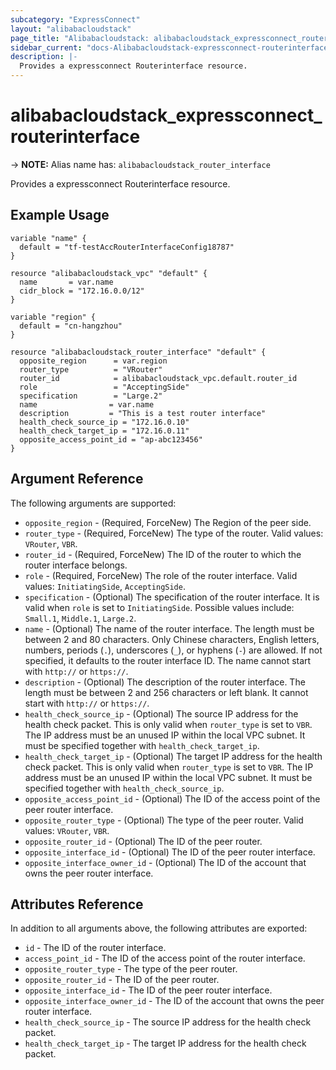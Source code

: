 ```yaml
---
subcategory: "ExpressConnect"
layout: "alibabacloudstack"
page_title: "Alibabacloudstack: alibabacloudstack_expressconnect_routerinterface"
sidebar_current: "docs-Alibabacloudstack-expressconnect-routerinterface"
description: |- 
  Provides a expressconnect Routerinterface resource.
---
```


# alibabacloudstack_expressconnect_routerinterface
-> **NOTE:** Alias name has: `alibabacloudstack_router_interface`

Provides a expressconnect Routerinterface resource.

## Example Usage

```hcl
variable "name" {
  default = "tf-testAccRouterInterfaceConfig18787"
}

resource "alibabacloudstack_vpc" "default" {
  name       = var.name
  cidr_block = "172.16.0.0/12"
}

variable "region" {
  default = "cn-hangzhou"
}

resource "alibabacloudstack_router_interface" "default" {
  opposite_region      = var.region
  router_type          = "VRouter"
  router_id            = alibabacloudstack_vpc.default.router_id
  role                 = "AcceptingSide"
  specification        = "Large.2"
  name                = var.name
  description         = "This is a test router interface"
  health_check_source_ip = "172.16.0.10"
  health_check_target_ip = "172.16.0.11"
  opposite_access_point_id = "ap-abc123456"
}
```

## Argument Reference

The following arguments are supported:

* `opposite_region` - (Required, ForceNew) The Region of the peer side.
* `router_type` - (Required, ForceNew) The type of the router. Valid values: `VRouter`, `VBR`.
* `router_id` - (Required, ForceNew) The ID of the router to which the router interface belongs.
* `role` - (Required, ForceNew) The role of the router interface. Valid values: `InitiatingSide`, `AcceptingSide`.
* `specification` - (Optional) The specification of the router interface. It is valid when `role` is set to `InitiatingSide`. Possible values include: `Small.1`, `Middle.1`, `Large.2`.
* `name` - (Optional) The name of the router interface. The length must be between 2 and 80 characters. Only Chinese characters, English letters, numbers, periods (`.`), underscores (`_`), or hyphens (`-`) are allowed. If not specified, it defaults to the router interface ID. The name cannot start with `http://` or `https://`.
* `description` - (Optional) The description of the router interface. The length must be between 2 and 256 characters or left blank. It cannot start with `http://` or `https://`.
* `health_check_source_ip` - (Optional) The source IP address for the health check packet. This is only valid when `router_type` is set to `VBR`. The IP address must be an unused IP within the local VPC subnet. It must be specified together with `health_check_target_ip`.
* `health_check_target_ip` - (Optional) The target IP address for the health check packet. This is only valid when `router_type` is set to `VBR`. The IP address must be an unused IP within the local VPC subnet. It must be specified together with `health_check_source_ip`.
* `opposite_access_point_id` - (Optional) The ID of the access point of the peer router interface.
* `opposite_router_type` - (Optional) The type of the peer router. Valid values: `VRouter`, `VBR`.
* `opposite_router_id` - (Optional) The ID of the peer router.
* `opposite_interface_id` - (Optional) The ID of the peer router interface.
* `opposite_interface_owner_id` - (Optional) The ID of the account that owns the peer router interface.

## Attributes Reference

In addition to all arguments above, the following attributes are exported:

* `id` - The ID of the router interface.
* `access_point_id` - The ID of the access point of the router interface.
* `opposite_router_type` - The type of the peer router.
* `opposite_router_id` - The ID of the peer router.
* `opposite_interface_id` - The ID of the peer router interface.
* `opposite_interface_owner_id` - The ID of the account that owns the peer router interface.
* `health_check_source_ip` - The source IP address for the health check packet.
* `health_check_target_ip` - The target IP address for the health check packet.